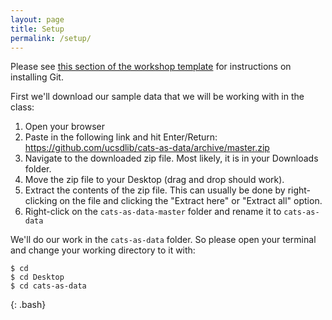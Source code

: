 ```yaml
---
layout: page
title: Setup
permalink: /setup/
---
```


Please see [this section of the workshop template][workshop-setup]
for instructions on installing Git.

First we'll download our sample data that we will be working with in the class:

1. Open your browser
2. Paste in the following link and hit Enter/Return: <https://github.com/ucsdlib/cats-as-data/archive/master.zip>
3. Navigate to the downloaded zip file. Most likely, it is in your Downloads folder.
4. Move the zip file to your Desktop (drag and drop should work).
5. Extract the contents of the zip file. This can usually be done by right-clicking on the file and clicking the "Extract
   here" or "Extract all" option.
6. Right-click on the `cats-as-data-master` folder and rename it to `cats-as-data`

We'll do our work in the `cats-as-data` folder. So please open your terminal and change your working directory to it with:

~~~
$ cd
$ cd Desktop
$ cd cats-as-data
~~~
{: .bash}

[workshop-setup]: https://swcarpentry.github.io/workshop-template/#git

